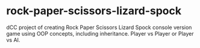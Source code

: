 # rock-paper-scissors-lizard-spock

dCC project of creating Rock Paper Scissors Lizard Spock console version game using OOP concepts, including inheritance. Player vs Player or Player vs AI.
